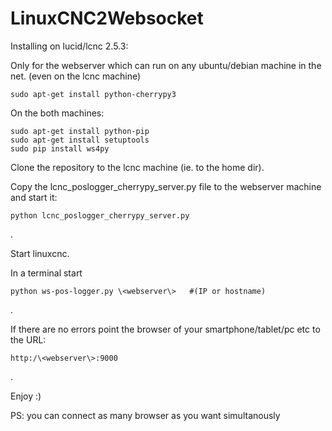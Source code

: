 LinuxCNC2Websocket
==================

Installing on lucid/lcnc 2.5.3:

Only for the webserver which can run on any ubuntu/debian machine in the net. (even on the lcnc machine)

	sudo apt-get install python-cherrypy3
	
On the both machines:

	sudo apt-get install python-pip
	sudo apt-get install setuptools
	sudo pip install ws4py


Clone the repository to the lcnc machine (ie. to the home dir).

Copy the lcnc_poslogger_cherrypy_server.py file to the webserver machine and start it:

	python lcnc_poslogger_cherrypy_server.py
.

Start linuxcnc.

In a terminal start 

	python ws-pos-logger.py \<webserver\>   #(IP or hostname)

.

If there are no errors point the browser of your smartphone/tablet/pc etc
to the URL:

	http:/\<webserver\>:9000

.

Enjoy :)

PS: you can connect as many browser as you want simultanously
